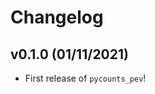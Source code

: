 # Changelog

<!--next-version-placeholder-->

## v0.1.0 (01/11/2021)

- First release of `pycounts_pev`!